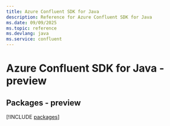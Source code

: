```yaml
---
title: Azure Confluent SDK for Java
description: Reference for Azure Confluent SDK for Java
ms.date: 09/09/2025
ms.topic: reference
ms.devlang: java
ms.service: confluent
---
```

# Azure Confluent SDK for Java - preview
## Packages - preview
[!INCLUDE [packages](confluent-index.md)]